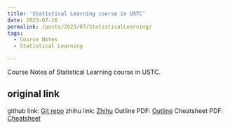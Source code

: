 ```yaml
---
title: 'Statistical Learning course in USTC'
date: 2023-07-16
permalink: /posts/2023/07/StatisticalLearning/
tags:
  - Course Notes
  - Statistical Learning

---
```


Course Notes of Statistical Learning course in USTC.


original link
------
github link: [Git repo](https://github.com/RuijieZhu94/StatisticalLearning_USTC)
zhihu link: [Zhihu](https://www.zhihu.com/question/49386395/answer/3121492954)
Outline PDF: [Outline](https://github.com/RuijieZhu94/StatisticalLearning_USTC/releases/download/v1.0/outline.pdf)
Cheatsheet PDF: [Cheatsheet](https://github.com/RuijieZhu94/StatisticalLearning_USTC/releases/download/v1.0/cheatsheet.pdf)